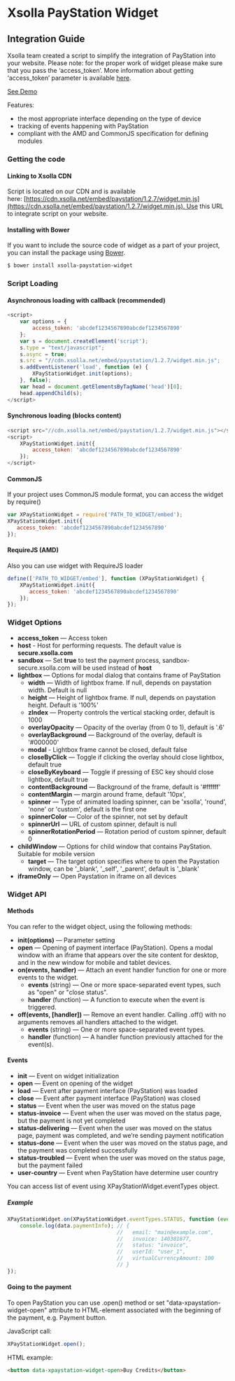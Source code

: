 # Xsolla PayStation Widget

## Integration Guide

Xsolla team created a script to simplify the integration of PayStation into your website. Please note: for the proper work of widget please make sure that you pass the ‘access_token’. More information about getting ‘access_token’ parameter is available [here](https://developers.xsolla.com/api/v2/pay-station/#api_payment_ui).

[See Demo](http://livedemo.xsolla.com/paystation/)

Features:
* the most appropriate interface depending on the type of device
* tracking of events happening with PayStation
* compliant with the AMD and CommonJS specification for defining modules

### Getting the code

#### Linking to Xsolla CDN

Script is located on our CDN and is available here: [https://cdn.xsolla.net/embed/paystation/1.2.7/widget.min.js](https://cdn.xsolla.net/embed/paystation/1.2.7/widget.min.js). Use this URL to integrate script on your website.

#### Installing with Bower

If you want to include the source code of widget as a part of your project, you can install the package using [Bower](http://bower.io/).

``` bash
$ bower install xsolla-paystation-widget
```

### Script Loading

#### Asynchronous loading with callback (recommended)

``` javascript
<script>
    var options = {
        access_token: 'abcdef1234567890abcdef1234567890'
    };
    var s = document.createElement('script');
    s.type = "text/javascript";
    s.async = true;
    s.src = "//cdn.xsolla.net/embed/paystation/1.2.7/widget.min.js";
    s.addEventListener('load', function (e) {
        XPayStationWidget.init(options);
    }, false);
    var head = document.getElementsByTagName('head')[0];
    head.appendChild(s);
</script>
```

#### Synchronous loading (blocks content)

``` javascript
<script src="//cdn.xsolla.net/embed/paystation/1.2.7/widget.min.js"></script>
<script>
    XPayStationWidget.init({
        access_token: 'abcdef1234567890abcdef1234567890'
    });
</script>
```

#### CommonJS

If your project uses CommonJS module format, you can access the widget by require()

``` javascript
var XPayStationWidget = require('PATH_TO_WIDGET/embed');
XPayStationWidget.init({
   access_token: 'abcdef1234567890abcdef1234567890'
});
```

#### RequireJS (AMD)

Also you can use widget with RequireJS loader

``` javascript
define(['PATH_TO_WIDGET/embed'], function (XPayStationWidget) {
    XPayStationWidget.init({
       access_token: 'abcdef1234567890abcdef1234567890'
    });
});
```

### Widget Options

* **access_token** — Access token
* **host** - Host for performing requests. The default value is **secure.xsolla.com**
* **sandbox** — Set **true** to test the payment process, sandbox-secure.xsolla.com will be used instead of **host**
* **lightbox** — Options for modal dialog that contains frame of PayStation
    * **width** — Width of lightbox frame. If null, depends on paystation width. Default is null
    * **height** — Height of lightbox frame. If null, depends on paystation height. Default is '100%'
    * **zIndex** — Property controls the vertical stacking order, default is 1000
    * **overlayOpacity** — Opacity of the overlay (from 0 to 1), default is '.6'
    * **overlayBackground** — Background of the overlay, default is '#000000'
    * **modal** - Lightbox frame cannot be closed, default false
    * **closeByClick** — Toggle if clicking the overlay should close lightbox, default true
    * **closeByKeyboard** — Toggle if pressing of ESC key should close lightbox, default true
    * **contentBackground** — Background of the frame, default is '#ffffff'
    * **contentMargin** — margin around frame, default '10px',
    * **spinner** — Type of animated loading spinner, can be 'xsolla', 'round', 'none' or 'custom', default is the first one
    * **spinnerColor** — Color of the spinner, not set by default
    * **spinnerUrl** — URL of custom spinner, default is null
    * **spinnerRotationPeriod** — Rotation period of custom spinner, default 0
* **childWindow** — Options for child window that contains PayStation. Suitable for mobile version
    * **target** — The target option specifies where to open the Paystation window, can be '_blank', '_self', '_parent', default is '_blank'
* **iframeOnly** — Open Paystation in iframe on all devices

### Widget API

#### Methods

You can refer to the widget object, using the following methods:

* **init(options)** — Parameter setting
* **open** — Opening of payment interface (PayStation). Opens a modal window with an iframe that appears over the site content for desktop, and in the new window for mobile and tablet devices.
* **on(events, handler)** — Attach an event handler function for one or more events to the widget.
    * **events** (string) — One or more space-separated event types, such as "open" or "close status".
    * **handler** (function) — A function to execute when the event is triggered.
* **off(events, [handler])** — Remove an event handler. Calling .off() with no arguments removes all handlers attached to the widget.
    * **events** (string) — One or more space-separated event types.
    * **handler** (function) — A handler function previously attached for the event(s).

#### Events

* **init** — Event on widget initialization
* **open** — Event on opening of the widget
* **load** — Event after payment interface (PayStation) was loaded
* **close** — Event after payment interface (PayStation) was closed
* **status** — Event when the user was moved on the status page
* **status-invoice** — Event when the user was moved on the status page, but the payment is not yet completed
* **status-delivering** — Event when the user was moved on the status page, payment was completed, and we’re sending payment notification
* **status-done** — Event when the user was moved on the status page, and the payment was completed successfully
* **status-troubled** — Event when the user was moved on the status page, but the payment failed
* **user-country** — Event when PayStation have determine user country

You can access list of event using XPayStationWidget.eventTypes object.

##### Example

``` javascript
XPayStationWidget.on(XPayStationWidget.eventTypes.STATUS, function (event, data) {
    console.log(data.paymentInfo); // {
                                   //   email: "main@example.com",
                                   //   invoice: 140381877,
                                   //   status: "invoice",
                                   //   userId: "user_1",
                                   //   virtualCurrencyAmount: 100
                                   // }
});
```
#### Going to the payment

To open PayStation you can use .open() method or set "data-xpaystation-widget-open" attribute to HTML-element associated with the beginning of the payment, e.g. Payment button.

JavaScript call:
``` javascript
XPayStationWidget.open();
```

HTML example:
``` html
<button data-xpaystation-widget-open>Buy Credits</button>
```
